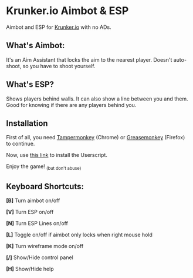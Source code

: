 # Krunker.io Aimbot & ESP

Aimbot and ESP for [Krunker.io](https://krunker.io/) with no ADs.

## What's Aimbot:
It's an Aim Assistant that locks the aim to the nearest player. Doesn't auto-shoot, so you have to shoot yourself.

## What's ESP?
Shows players behind walls. It can also show a line between you and them. Good for knowing if there are any players behind you.

## Installation

First of all, you need [Tampermonkey](https://chromewebstore.google.com/detail/tampermonkey/dhdgffkkebhmkfjojejmpbldmpobfkfo) (Chrome) or [Greasemonkey](https://addons.mozilla.org/pt-BR/firefox/addon/greasemonkey/) (Firefox) to continue.

Now, use [this link](https://gist.github.com/pwform/e3b2062321be4a192bc513e71969d56c/raw/pwformkrunker.user.js) to install the Userscript.

Enjoy the game!  <sub>(but don't abuse)</sub>

## Keyboard Shortcuts:

**[B]** Turn aimbot on/off

**[V]** Turn ESP on/off

**[N]** Turn ESP Lines on/off

**[L]** Toggle on/off if aimbot only locks when right mouse hold

**[K]** Turn wireframe mode on/off

**[/]** Show/Hide control panel

**[H]** Show/Hide help

